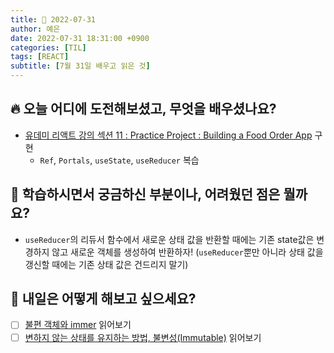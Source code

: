```yaml
---
title: 📸 2022-07-31
author: 예은
date: 2022-07-31 18:31:00 +0900
categories: [TIL]
tags: [REACT]
subtitle: [7월 31일 배우고 읽은 것]
---
```


## 🔥 오늘 어디에 도전해보셨고, 무엇을 배우셨나요?

- [유데미 리액트 강의 섹션 11 : Practice Project : Building a Food Order App](https://codesandbox.io/s/building-a-food-order-app-dodgfg) 구현
  - `Ref`, `Portals`, `useState`, `useReducer` 복습

## 🌊 학습하시면서 궁금하신 부분이나, 어려웠던 점은 뭘까요?

- `useReducer`의 리듀서 함수에서 새로운 상태 값을 반환할 때에는 기존 state값은 변경하지 않고 새로운 객체를 생성하여 반환하자! (`useReducer`뿐만 아니라 상태 값을 갱신할 때에는 기존 상태 값은 건드리지 말기)

## 🌟 내일은 어떻게 해보고 싶으세요?
- [ ] [불편 객체와 immer](https://ui.toast.com/weekly-pick/ko_20220217) 읽어보기
- [ ] [변하지 않는 상태를 유지하는 방법, 불변성(Immutable)](https://evan-moon.github.io/2020/01/05/what-is-immutable/) 읽어보기